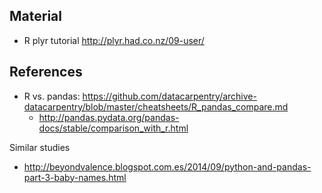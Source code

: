 
## Material

* R plyr tutorial http://plyr.had.co.nz/09-user/


## References

* R vs. pandas: https://github.com/datacarpentry/archive-datacarpentry/blob/master/cheatsheets/R_pandas_compare.md
    * http://pandas.pydata.org/pandas-docs/stable/comparison_with_r.html


Similar studies

* http://beyondvalence.blogspot.com.es/2014/09/python-and-pandas-part-3-baby-names.html
